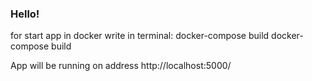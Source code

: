 ### Hello!
for start app in docker write  in terminal:
    docker-compose build
    docker-compose build
    
App will be running on address http://localhost:5000/
    
